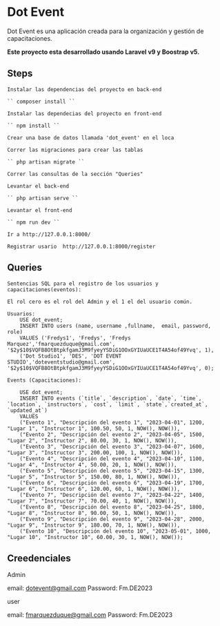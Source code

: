 # Dot Event

Dot Event es una aplicación creada para la organización y gestión de capacitaciones.

**Este proyecto esta desarrollado usando Laravel v9 y Boostrap v5.**


## Steps

    Instalar las dependencias del proyecto en back-end

    `` composer install ``
    
    Instalar las dependecias del proyecto en front-end

    `` npm install ``

    Crear una base de datos llamada 'dot_event' en el loca

    Correr las migraciones para crear las tablas

    `` php artisan migrate ``

    Correr las consultas de la sección "Queries"

    Levantar el back-end
    
    `` php artisan serve ``

    Levantar el front-end

    `` npm run dev ``

    Ir a http://127.0.0.1:8000/

    Registrar usario  http://127.0.0.1:8000/register
    
## Queries
    Sentencias SQL para el registro de los usuarios y capacitaciones(eventos):

    El rol cero es el rol del Admin y el 1 el del usuario común.

    Usuarios:
        USE dot_event;
        INSERT INTO users (name, username ,fullname,  email, password, role) 
        VALUES ('Fredys1', 'Fredys', 'Fredys Marquez','fmarquezduque@gmail.com', '$2y$10$VQFB8OtBtpkfgamJ3M9fyeyYSDiG1OOxGYIUaUCE1T4A54of49Yvq', 1),   
        ('Dot Studio1', 'DES', 'DOT EVENT STUDIO','doteventstudio@gmail.com', '$2y$10$VQFB8OtBtpkfgamJ3M9fyeyYSDiG1OOxGYIUaUCE1T4A54of49Yvq', 0);   

    Events (Capacitaciones):

        USE dot_event;
        INSERT INTO events (`title`, `description`, `date`, `time`, `location`, `instructors`, `cost`, `limit`, `state`,`created_at`, `updated_at`)
        VALUES
        ("Evento 1", "Descripción del evento 1", "2023-04-01", 1200, "Lugar 1", "Instructor 1", 100.50, 50, 1, NOW(), NOW()),
        ("Evento 2", "Descripción del evento 2", "2023-04-05", 1500, "Lugar 2", "Instructor 2", 80.00, 30, 1, NOW(), NOW()),
        ("Evento 3", "Descripción del evento 3", "2023-04-07", 1600, "Lugar 3", "Instructor 3", 200.00, 100, 1, NOW(), NOW()),
        ("Evento 4", "Descripción del evento 4", "2023-04-10", 1100, "Lugar 4", "Instructor 4", 50.00, 20, 1, NOW(), NOW()),
        ("Evento 5", "Descripción del evento 5", "2023-04-15", 1300, "Lugar 5", "Instructor 5", 150.00, 80, 1, NOW(), NOW()),
        ("Evento 6", "Descripción del evento 6", "2023-04-19", 1700, "Lugar 6", "Instructor 6", 120.00, 60, 1, NOW(), NOW()),
        ("Evento 7", "Descripción del evento 7", "2023-04-22", 1400, "Lugar 7", "Instructor 7", 70.00, 40, 1, NOW(), NOW()),
        ("Evento 8", "Descripción del evento 8", "2023-04-25", 1800, "Lugar 8", "Instructor 8", 90.00, 50, 1, NOW(), NOW()),
        ("Evento 9", "Descripción del evento 9", "2023-04-28", 2000, "Lugar 9", "Instructor 9", 180.00, 70, 1, NOW(), NOW()),
        ("Evento 10", "Descripción del evento 10", "2023-05-01", 1000, "Lugar 10", "Instructor 10", 60.00, 30, 1, NOW(), NOW()); 

## Creedenciales

Admin

email:  dotevent@gmail.com
Password: Fm.DE2023

user

email:  fmarquezduque@gmail.com
Password: Fm.DE2023
